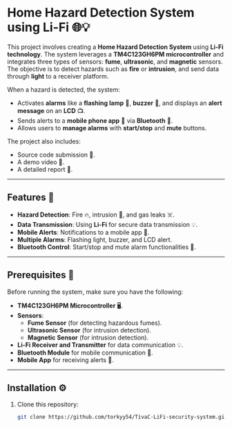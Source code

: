 # Home Hazard Detection System using Li-Fi 🌐💡

This project involves creating a **Home Hazard Detection System** using **Li-Fi technology**. The system leverages a **TM4C123GH6PM microcontroller** and integrates three types of sensors: **fume**, **ultrasonic**, and **magnetic** sensors. The objective is to detect hazards such as **fire** or **intrusion**, and send data through **light** to a receiver platform.

When a hazard is detected, the system:
- Activates **alarms** like a **flashing lamp** 🔦, **buzzer** 🔔, and displays an **alert message** on an **LCD** 📺.
- Sends alerts to a **mobile phone app** 📱 via **Bluetooth** 🔵.
- Allows users to **manage alarms** with **start/stop** and **mute** buttons.

The project also includes:
- Source code submission 📂.
- A demo video 🎥.
- A detailed report 📄.

---

## Features 🌟
- **Hazard Detection**: Fire 🔥, intrusion 🚪, and gas leaks ☠️.
- **Data Transmission**: Using **Li-Fi** for secure data transmission 💡.
- **Mobile Alerts**: Notifications to a mobile app 📱.
- **Multiple Alarms**: Flashing light, buzzer, and LCD alert.
- **Bluetooth Control**: Start/stop and mute alarm functionalities 🔕.

---

## Prerequisites 🔧

Before running the system, make sure you have the following:

- **TM4C123GH6PM Microcontroller** 🖥️.
- **Sensors**:
  - **Fume Sensor** (for detecting hazardous fumes).
  - **Ultrasonic Sensor** (for intrusion detection).
  - **Magnetic Sensor** (for intrusion detection).
- **Li-Fi Receiver and Transmitter** for data communication 💡.
- **Bluetooth Module** for mobile communication 🔵.
- **Mobile App** for receiving alerts 📱.

---

## Installation ⚙️

1. Clone this repository:
   ```bash
   git clone https://github.com/torkyy54/TivaC-LiFi-security-system.git
